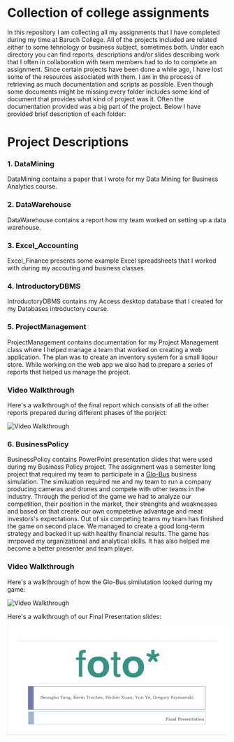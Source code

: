 # Collection of college assignments 

In this repository I am collecting all my assignments that I have completed during my time at Baruch College. All of the projects included are related either to some tehnology or business subject, sometimes both. Under each directory you can find reports, descriptions and/or slides describing work that I often in collaboration with team members had to do to complete an assignment. Since certain projects have been done a while ago, I have lost some of the resources associated with them. I am in the process of retrieving as much documentation and scripts as possible. Even though some documents might be missing every folder includes some kind of document that provides what kind of project was it. Often the documentation provided was a big part of the project. Below I have provided brief description of each folder: 

# Project Descriptions

### 1. DataMining

DataMining contains a paper that I wrote for my Data Mining for Business Analytics course. 

### 2. DataWarehouse

DataWarehouse contains a report how my team worked on setting up a data warehouse.

### 3. Excel_Accounting

Excel_Finance presents some example Excel spreadsheets that I worked with during my accouting and business classes. 

### 4. IntroductoryDBMS

IntroductoryDBMS contains my Access desktop database that I created for my Databases introductory course. 

### 5. ProjectManagement

ProjectManagement contains documentation for my Project Management class where I helped manage a team that worked on creating a web application. The plan was to create an inventory system for a small liqour store. While working on the web app we also had to prepare a series of reports that helped us manage the project. 

### Video Walkthrough

Here's a walkthrough of the final report which consists of all the other reports prepared during different phases of the porject:

<img src='ProjectManagement/FinalReport.gif' title='Video Walkthrough' width='' alt='Video Walkthrough' />


### 6. BusinessPolicy 

BusinessPolicy contains PowerPoint presentation slides that were used during my Business Policy project. The assignment was a semester long project that required my team to participate in a [Glo-Bus](https://new.glo-bus.com/) business simulation. The similuation required me and my team to run a company producing cameras and drones and compete with other teams in the industry. Through the period of the game we had to analyze our competition, their position in the market, their strenghts and weaknesses and based on that create our own competetive advantage and meat investors's expectations. Out of six competing teams my team has finished the game on second place. We managed to create a good long-term strategy and backed it up with healthy financial results. The game has imrpoved my organizational and analytical skills. It has also helped me become a better presenter and team player. 

### Video Walkthrough

Here's a walkthrough of how the Glo-Bus similutation looked during my game:

<img src='BusinessPolicy/Globus.gif' title='Video Walkthrough' width='' alt='Video Walkthrough' />

Here's a walkthrough of our Final Presentation slides:

<img src='BusinessPolicy/FinalPresentation.gif' title='Video Walkthrough' width='' alt='Video Walkthrough' />

